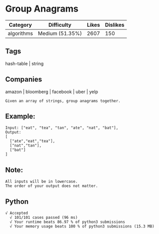 # Group Anagrams
|Category|Difficulty|Likes|Dislikes|
|-|-|-|-|
|algorithms|Medium (51.35%)|2607|150|

## Tags
hash-table | string

## Companies
amazon | bloomberg | facebook | uber | yelp
```
Given an array of strings, group anagrams together.
```
## Example:
```
Input: ["eat", "tea", "tan", "ate", "nat", "bat"],
Output:
[
  ["ate","eat","tea"],
  ["nat","tan"],
  ["bat"]
]
```
## Note:
```
All inputs will be in lowercase.
The order of your output does not matter.
```

## Python
```
√ Accepted
  √ 101/101 cases passed (96 ms)
  √ Your runtime beats 86.97 % of python3 submissions
  √ Your memory usage beats 100 % of python3 submissions (15.3 MB)
```